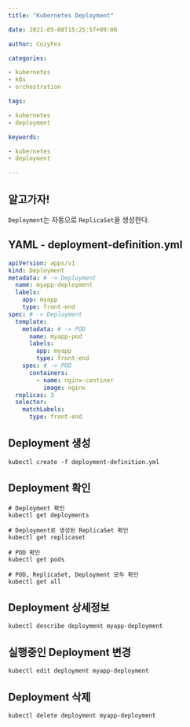 ```yaml
---
title: "Kubernetes Deployment"

date: 2021-05-08T15:25:57+09:00

author: CozyFex

categories:

- kubernetes
- k8s
- orchestration

tags:

- kubernetes
- deployment

keywords:

- kubernetes
- deployment

---
```


## 알고가자!

`Deployment`는 자동으로 `ReplicaSet`을 생성한다.

## YAML - deployment-definition.yml

```yaml
apiVersion: apps/v1
kind: Deployment
metadata: # -> Deployment
  name: myapp-deployment
  labels:
    app: myapp
    type: front-end
spec: # -> Deployment
  template:
    metadata: # -> POD
      name: myapp-pod
      labels:
        app: myapp
        type: front-end
    spec: # -> POD
      containers:
        - name: nginx-continer
          image: nginx
  replicas: 3
  selector:
    matchLabels:
      type: front-end
```

## Deployment 생성

```shell
kubectl create -f deployment-definition.yml
```

## Deployment 확인

```shell
# Deployment 확인
kubectl get deployments

# Deployment로 생성된 ReplicaSet 확인
kubectl get replicaset

# POD 확인
kubectl get pods

# POD, ReplicaSet, Deployment 모두 확인
kubectl get all
```

## Deployment 상세정보

```shell
kubectl describe deployment myapp-deployment
```

## 실행중인 Deployment 변경

```shell
kubectl edit deployment myapp-deployment
```

## Deployment 삭제

```shell
kubectl delete deployment myapp-deployment
```
